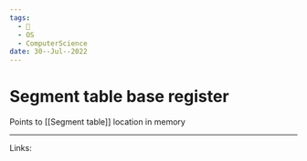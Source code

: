 ```yaml
---
tags:
  - 🌱
  - OS
  - ComputerScience 
date: 30--Jul--2022
---
```


# Segment table base register

Points to [[Segment table]] location in memory

---
Links: 